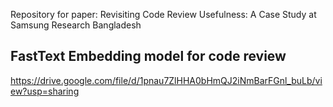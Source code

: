 Repository for paper: Revisiting Code Review Usefulness: A Case Study at Samsung Research Bangladesh

## FastText Embedding model for code review

https://drive.google.com/file/d/1pnau7ZlHHA0bHmQJ2iNmBarFGnl_buLb/view?usp=sharing
